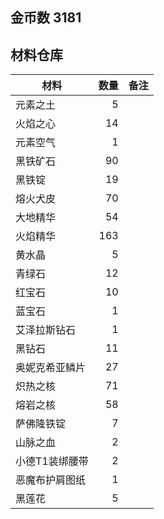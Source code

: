 ## 金币数 3181
## 材料仓库
| 材料        | 数量   |  备注  |
| --------   | -----:  | :----:  |
| 元素之土      | 5   |        |
| 火焰之心        |   14   |      |
| 元素空气        |    1   |    |
|黑铁矿石|90||
|黑铁锭|19||
|熔火犬皮|70||
|大地精华|54||
|火焰精华|163||
|黄水晶|5||
|青绿石|12||
|红宝石|10||
|蓝宝石|1||
|艾泽拉斯钻石|1||
|黑钻石|11||
|奥妮克希亚鳞片|27||
|炽热之核|71||
|熔岩之核|58||
|萨佛隆铁锭|7||
|山脉之血|2||
|小德T1装绑腰带|2||
|恶魔布护肩图纸|1||
|黑莲花|5||
